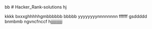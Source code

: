 bb # Hacker_Rank-solutions
hj

kkkk
bxxxghhhhhgmbbbbbb
bbbbb
yyyyyyyynnnnnnnn
ffffff
gsddddd bnmbmb
ngvncfnccf hjjjjjjjjjjj
